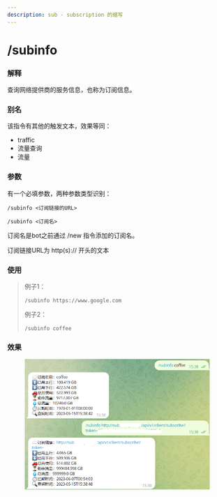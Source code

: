 ```yaml
---
description: sub - subscription 的缩写
---
```


# /subinfo

### 解释

查询网络提供商的服务信息，也称为订阅信息。

### 别名

该指令有其他的触发文本，效果等同：

* traffic
* 流量查询
* 流量



### 参数

有一个必填参数，两种参数类型识别：

```
/subinfo <订阅链接的URL>
```

```
/subinfo <订阅名>
```

订阅名是bot之前通过 /new 指令添加的订阅名。

订阅链接URL为 http(s):// 开头的文本

### 使用

> 例子1：
>
> ```
> /subinfo https://www.google.com
> ```
>
> 例子2：
>
> ```
> /subinfo coffee
> ```

### 效果

<figure><img src="../.gitbook/assets/image (3).png" alt=""><figcaption></figcaption></figure>
